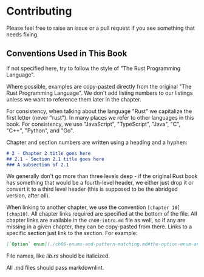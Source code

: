 # Contributing

Please feel free to raise an issue or a pull request if you see something that needs fixing.

## Conventions Used in This Book

If not specified here, try to follow the style of "The Rust Programming Language".

Where possible, examples are copy-pasted directly from the original "The Rust Programming Language".  We don't add listing numbers to our listings unless we want to reference them later in the chapter.

For consistency, when talking about the language "Rust" we capitalize the first letter (never "rust").  In many places we refer to other languages in this book.  For consistency, we use "JavaScript", "TypeScript", "Java", "C", "C++", "Python", and "Go".

Chapter and section numbers are written using a heading and a hyphen:

```md
# 2 - Chapter 2 title goes here
## 2.1 - Section 2.1 title goes here
### A subsection of 2.1
```

We generally don't go more than three levels deep - if the original Rust book has something that would be a fourth-level header, we either just drop it or convert it to a third level header (this is supposed to be the abridged version, after all).

When linking to another chapter, we use the convention `[chapter 10][chap10]`.  All chapter links required are specified at the bottom of the file.  All chapter links are available in the `ch00-intro.md` file as well, so if any are missing in a given chapter, they can be copy-pasted from there.  Links to a specific section just link to the section.  For example:

```md
[`Option` enum](./ch06-enums-and-pattern-matching.md#the-option-enum-and-its-advantages-over-null-values)
```

File names, like _lib.rs_ should be italicized.

All .md files should pass markdownlint.
